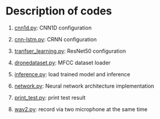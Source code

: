 # Description of codes

1. [cnn1d.py](https://github.com/pleiades-s/drone_detector/blob/master/drone_detector/code/cnn1d.py): CNN1D configuration

2. [cnn-lstm.py](https://github.com/pleiades-s/drone_detector/blob/master/drone_detector/code/cnn-lstm.py): CRNN configuration

3. [tranfser_learning.py](https://github.com/pleiades-s/drone_detector/blob/master/drone_detector/code/transfer_learning.py): ResNet50 configuration

3. [dronedataset.py](https://github.com/pleiades-s/drone_detector/blob/master/drone_detector/code/dronedataset.py): MFCC dataset loader

4. [inference.py](https://github.com/pleiades-s/drone_detector/blob/master/drone_detector/code/inference.py): load trained model and inference

5. [network.py](https://github.com/pleiades-s/drone_detector/blob/master/drone_detector/code/network.py): Neural network architecture implementation

6. [print_test.py](https://github.com/pleiades-s/drone_detector/blob/master/drone_detector/code/print_test.py): print test result

7. [wav2.py](https://github.com/pleiades-s/drone_detector/blob/master/drone_detector/code/wav2.py): record via two microphone at the same time
